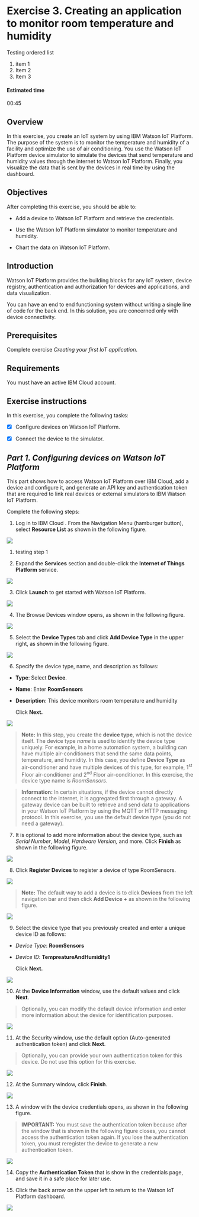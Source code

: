 # Exercise 3. Creating an application to monitor room temperature and humidity
Testing ordered list
1. item 1
1. Item 2
1. Item 3

#### Estimated time

00:45

## Overview

In this exercise, you create an IoT system by using IBM Watson IoT
Platform. The purpose of the system is to monitor the temperature and
humidity of a facility and optimize the use of air conditioning. You use
the Watson IoT Platform device simulator to simulate the devices that
send temperature and humidity values through the internet to Watson IoT
Platform. Finally, you visualize the data that is sent by the devices in
real time by using the dashboard.

## Objectives

After completing this exercise, you should be able to:

  - Add a device to Watson IoT Platform and retrieve the credentials.

  - Use the Watson IoT Platform simulator to monitor temperature and
    humidity.

  - Chart the data on Watson IoT Platform.

## Introduction

Watson IoT Platform provides the building blocks for any IoT system,
device registry, authentication and authorization for devices and
applications, and data visualization.

You can have an end to end functioning system without writing a single
line of code for the back end. In this solution, you are concerned only
with device connectivity.

## Prerequisites

Complete exercise *Creating your first IoT application*.

## Requirements

You must have an active IBM Cloud account.

## Exercise instructions

In this exercise, you complete the following tasks:

- [X] Configure devices on Watson IoT Platform.

- [X] Connect the device to the simulator.

## _Part 1. Configuring devices on Watson IoT Platform_ 

This part shows how to access Watson IoT Platform over IBM
Cloud, add a device and configure it, and generate an API key and
authentication token that are required to link real devices or external
simulators to IBM Watson IoT Platform.

Complete the following steps:

1. Log in to IBM Cloud . From the Navigation Menu (hamburger button),
    select **Resource List** as shown in the following figure.

![](/media/SAIOT2EX03-mon-temp-hum_001.jpg)
1. testing step 1 

2. Expand the **Services** section and double-click the **Internet of
    Things Platform** service.

![](/media/SAIOT2EX03-mon-temp-hum_002.jpg)

3. Click **Launch** to get started with Watson IoT Platform.

![](/media/SAIOT2EX03-mon-temp-hum_003.jpg)

4. The Browse Devices window opens, as shown in the following
    figure.

![](/media/SAIOT2EX03-mon-temp-hum_004.jpg)

5. Select the **Device Types** tab and click **Add Device Type** in the
    upper right, as shown in the following figure.

![](/media/SAIOT2EX03-mon-temp-hum_005.jpg)

6. Specify the device type, name, and description as follows:

- **Type**: Select **Device**.

- **Name**: Enter **RoomSensors**

- **Description**: This device monitors room temperature and humidity
    
    Click **Next.**

![](/media/SAIOT2EX03-mon-temp-hum_006.jpg)

>**Note:** In this step, you create the **device type**, which is not the device itself. The device type *name* is used to identify the device type uniquely. For example, in a home automation system, a building can have multiple air-conditioners that send the same data points,
>temperature, and humidity. In this case, you define **Device Type** as air-conditioner and have multiple devices of this type, for example, 1<sup>st</sup> Floor air-conditioner and 2<sup>nd</sup>
>Floor air-conditioner. In this exercise, the device type name is *RoomSensors*.

>**Information:** In certain situations, if the device cannot directly connect to the internet, it is aggregated first through a gateway. A gateway device can be built to retrieve and send data to applications in
>your Watson IoT Platform by using the MQTT or HTTP messaging protocol. In this exercise, you use the default device type (you do not need a gateway).

7. It is optional to add more information about the device type, such as *Serial Number*, *Model,* *Hardware Version,* and more.
    Click **Finish** as shown in the following figure.

![](/media/SAIOT2EX03-mon-temp-hum_007.jpg)

8. Click **Register Devices** to register a device of type RoomSensors.

![](/media/SAIOT2EX03-mon-temp-hum_008.jpg)

>**Note:** The default way to add a device is to click **Devices** from the left navigation bar and then click **Add Device \+** as shown in the following figure.

![](/media/SAIOT2EX03-mon-temp-hum_011.png.png)

9. Select the device type that you previously created and enter a
    unique device ID as follows:

  - *Device Type*: **RoomSensors**

  - *Device ID*: **TempreatureAndHumidity1**
    
    Click **Next.**

![](/media/SAIOT2EX03-mon-temp-hum_012.jpg)

10. At the **Device Information** window, use the default values and click **Next**.

>Optionally, you can modify the default device information and enter more information about the device for identification purposes.
    
![](/media/SAIOT2EX03-mon-temp-hum_013.jpg)

11. At the Security window, use the default option (Auto-generated authentication token) and click **Next**.

>Optionally, you can provide your own authentication token for this device. Do not use this option for this exercise.
    
![](/media/SAIOT2EX03-mon-temp-hum_014.jpg)

12. At the Summary window, click **Finish**.

![](/media/SAIOT2EX03-mon-temp-hum_015.jpg)

13. A window with the device credentials opens, as shown in the
    following figure.

>**IMPORTANT:** You must save the authentication token because after the window that is shown in the following figure closes, you cannot access the authentication token again. 
>If you lose the authentication token, you must reregister the device to generate a new authentication token.

![](/media/SAIOT2EX03-mon-temp-hum_017.jpg)

14. Copy the **Authentication Token** that is show in the credentials page, and save it in a safe place for later use.

15. Click the back arrow on the upper left to return to the Watson IoT
    Platform dashboard.
    
 ![](/media/SAIOT2EX03-mon-temp-hum_018.jpg)


